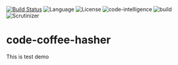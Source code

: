 [![Build Status](https://travis-ci.org/IamComing3/code-coffee-hasher.svg?branch=master)](https://travis-ci.org/IamComing3/code-coffee-hasher)
![Language](https://img.shields.io/badge/language-php-blue.svg)
![License](https://img.shields.io/badge/license-MIT-000000.svg)
![code-intelligence](https://scrutinizer-ci.com/g/IamComing3/code-coffee-hasher/badges/code-intelligence.svg?b=master)
![build](https://scrutinizer-ci.com/g/IamComing3/code-coffee-hasher/badges/build.png?b=master)
![Scrutinizer](https://scrutinizer-ci.com/g/IamComing3/code-coffee-hasher/badges/quality-score.png?b=master)

# code-coffee-hasher
This is test demo 
